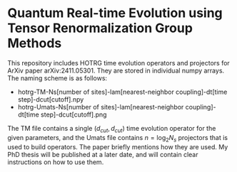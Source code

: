 # Quantum Real-time Evolution using Tensor Renormalization Group Methods
This repository includes HOTRG time evolution operators and projectors for ArXiv paper arXiv:2411.05301. They are stored in individual numpy arrays. The naming scheme is as follows:

- hotrg-TM-Ns[number of sites]-lam[nearest-neighbor coupling]-dt[time step]-dcut[cutoff].npy
- hotrg-Umats-Ns[number of sites]-lam[nearest-neighbor coupling]-dt[time step]-dcut[cutoff].png

The TM file contains a single $(d_{cut}, d_{cut})$ time evolution operator for the given parameters, and the Umats file contains $n = \log_2N_s$ projectors that is used to build operators. The paper briefly mentions how they are used. My PhD thesis will be published at a later date, and will contain clear instructions on how to use them.
